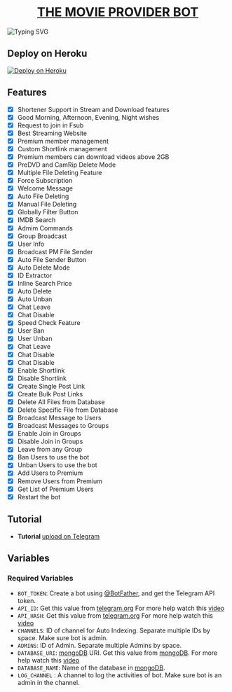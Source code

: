 <h1 align="center">
  <a href="https://github.com/Tamilupdates/Movie-Provider-Bot">THE MOVIE PROVIDER BOT</a>
</h1>

![Typing SVG](https://readme-typing-svg.herokuapp.com/?lines=WELCOME+TO+Ultroid-Official-Repo;A+SIMPLE+AND+POWERFUL+BOT!;A+BOT+WITH+CUSTOM+URL+SHORTNER;AND+CUSTOM+TUTORIAL!;ALSO+HAVE+STREAM+ONLINE;AND+FAST+DOWNLOAD+FEATURE!;AND+MANY+MORE+FEATURES!)

## Deploy on Heroku

[![Deploy on Heroku](https://www.herokucdn.com/deploy/button.svg)](https://dashboard.heroku.com/new?template=https://github.com/Tamilupdates/Auto-Filter-Bot-Heroku)

## Features

- [x] Shortener Support in Stream and Download features
- [x] Good Morning, Afternoon, Evening, Night wishes
- [x] Request to join in Fsub
- [x] Best Streaming Website
- [x] Premium member management 
- [x] Custom Shortlink management 
- [x] Premium members can download videos above 2GB
- [x] PreDVD and CamRip Delete Mode
- [x] Multiple File Deleting Feature
- [x] Force Subscription
- [x] Welcome Message
- [x] Auto File Deleting
- [x] Manual File Deleting
- [x] Globally Filter Button
- [x] IMDB Search
- [x] Admim Commands
- [x] Group Broadcast
- [x] User Info
- [x] Broadcast PM File Sender
- [x] Auto File Sender Button
- [x] Auto Delete Mode
- [x] ID Extractor
- [x] Inline Search Price
- [x] Auto Delete
- [x] Auto Unban
- [x] Chat Leave
- [x] Chat Disable
- [x] Speed Check Feature
- [x] User Ban
- [x] User Unban
- [x] Chat Leave
- [x] Chat Disable
- [x] Chat Disable
- [x] Enable Shortlink
- [x] Disable Shortlink
- [x] Create Single Post Link
- [x] Create Bulk Post Links
- [x] Delete All Files from Database
- [x] Delete Specific File from Database
- [x] Broadcast Message to Users
- [x] Broadcast Messages to Groups
- [x] Enable Join in Groups
- [x] Disable Join in Groups
- [x] Leave from any Group
- [x] Ban Users to use the bot
- [x] Unban Users to use the bot
- [x] Add Users to Premium
- [x] Remove Users from Premium
- [x] Get List of Premium Users
- [x] Restart the bot

## Tutorial 
* <b> Tutorial </b> [upload on Telegram](https://t.me/Ultroid_Official/323)

## Variables

### Required Variables
* `BOT_TOKEN`: Create a bot using [@BotFather](https://telegram.dog/BotFather), and get the Telegram API token.
* `API_ID`: Get this value from [telegram.org](https://my.telegram.org/apps) For more help watch this [video](https://youtu.be/gZQJ-yTMkEo)
* `API_HASH`: Get this value from [telegram.org](https://my.telegram.org/apps) For more help watch this [video](https://youtu.be/gZQJ-yTMkEo)
* `CHANNELS`: ID of channel for Auto Indexing. Separate multiple IDs by space. Make sure bot is admin.
* `ADMINS`: ID of Admin. Separate multiple Admins by space.
* `DATABASE_URI`: [mongoDB](https://www.mongodb.com) URI. Get this value from [mongoDB](https://www.mongodb.com). For more help watch this [video](https://youtu.be/watch?v=qFB0cFqiyOM)
* `DATABASE_NAME`: Name of the database in [mongoDB](https://www.mongodb.com).
* `LOG_CHANNEL` : A channel to log the activities of bot. Make sure bot is an admin in the channel.

  
